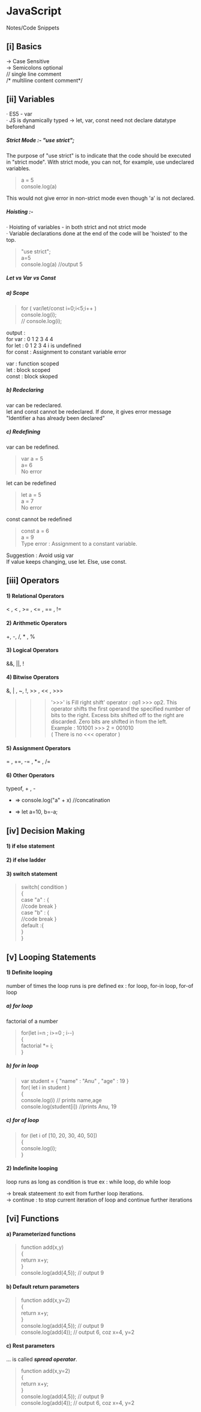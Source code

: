 # JavaScript
Notes/Code Snippets

## [i] Basics
-> Case Sensitive  
-> Semicolons optional  
// single line comment  
/* multiline content comment*/

## [ii] Variables
 · ES5 - var  
 · JS is dynamically typed -> let, var, const need not declare datatype beforehand  

##### Strict Mode :- "use strict";
The purpose of "use strict" is to indicate that the code should be executed in "strict mode".
 With strict mode, you can not, for example, use undeclared variables.

> a = 5  
> console.log(a)

This would not give error in non-strict mode even though 'a' is not declared.

##### Hoisting :-
 · Hoisting of variables - in both strict and not strict mode  
 · Variable declarations done at the end of the code will be 'hoisted' to the top.

> "use strict";  
> a=5  
> console.log(a) //output 5

##### Let vs Var vs Const

##### a) Scope
> for ( var/let/const i=0;i<5;i++ )  
>  console.log(i);  
> //
> console.log(i);  

output :  
for var : 0 1 2 3 4 4  
for let : 0 1 2 3 4 i is undefined  
for const : Assignment to constant variable error  

var : function scoped  
let : block scoped  
const : block skoped

##### b) Redeclaring
var can be redeclared.  
let and const cannot be redeclared. If done, it gives error message "Identifier a has already been declared"  

##### c) Redefining
var can be redefined.  
> var a = 5  
> a= 6  
No error

let can be redefined  
> let a = 5  
> a = 7  
No error  

const cannot be redefined  
> const a = 6  
> a = 9  
Type error  : Assignment to a constant variable.

Suggestion :
Avoid usig var  
If value keeps changing, use let. Else, use const.

## [iii] Operators  
  
  #### 1) Relational Operators 
< , < , >= , <= , == , !=  

  #### 2) Arithmetic Operators
+, -, /, * , %  

  #### 3) Logical Operators
&&, ||, !

  #### 4) Bitwise Operators
&, | , ~, !, >> , << , >>>   
>>> '>>>' is Fill right shift' operator : op1 >>> op2.
This operator shifts the first operand the specified number of bits to the right. Excess bits shifted off to the right are discarded. Zero bits are shifted in from the left.  
Example : 101001 >>> 2 = 001010  
( There is no <<< operator )

  #### 5) Assignment Operators
= , +=, -= , *= , /=
 
  #### 6) Other Operators
  typeof, + , -  
  + => console.log("a" + x) //concatination
  - => let a=10, b=-a;

## [iv] Decision Making

#### 1) if else statement
#### 2) if else ladder
#### 3) switch statement
>switch( condition )  
{  
case "a" : {  
//code
break
}  
case "b" : {  
//code
break
}  
default :{  
}  
}
## [v] Looping Statements
#### 1) Definite looping
number of times the loop runs is pre defined
ex : for loop, for-in loop, for-of loop  

##### a) for loop
factorial of a number   
>for(let i=n ; i>=0 ; i--)  
{  
  factorial *= i;  
}  

##### b) for in loop
>var student = { "name" : "Anu" , "age" : 19 }  
for( let i in student )    
{  
 console.log(i) // prints name,age  
 console.log(student[i]) //prints Anu, 19  
 
##### c) for of loop
>for (let i of [10, 20, 30, 40, 50])  
{  
console.log(i);  
}

#### 2) Indefinite looping
loop runs as long as condition is true
ex : while loop, do while loop
  
  -> break stateement :to exit from further loop iterations.  
  -> continue :  to stop current iteration of loop and continue further iterations

## [vi] Functions

#### a) Parameterized functions  
> function add(x,y)  
{  
return x+y;  
}  
console.log(add(4,5)); // output 9  

#### b) Default return parameters
> function add(x,y=2)  
{  
return x+y;  
}  
console.log(add(4,5)); // output 9  
console.log(add(4)); // output 6, coz x=4, y=2

#### c) Rest parameters
... is called ***spread operator***.
> function add(x,y=2)  
{  
return x+y;  
}  
console.log(add(4,5)); // output 9  
console.log(add(4)); // output 6, coz x=4, y=2



